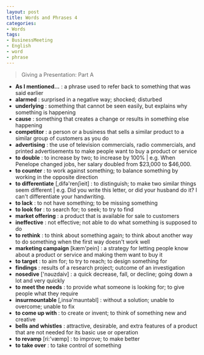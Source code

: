 ```yaml
---
layout: post
title: Words and Phrases 4
categories:
- Words
tags:
- BusinessMeeting
- English
- word
- phrase
---
```


> Giving a Presentation: Part A  

- **As I mentioned...** : a phrase used to refer back to something that was said earlier
- **alarmed** : surprised in a negative way; shocked; disturbed
- **underlying** : something that cannot be seen easily, but explains why something is happening
- **cause** : something that creates a change or results in something else happening
- **competitor** : a person or a business that sells a similar product to a similar group of customers as you do
- **advertising** : the use of television commercials, radio commercials, and printed advertisements to make people want to buy a product or service
- **to double** : to increase by two; to increase by 100% | e.g. When Penelope changed jobs, her salary doubled from $23,000 to $46,000.
- **to counter** : to work against something; to balance something by working in the opposite direction
- **to differentiate** [,difə'renʃieit] : to distinguish; to make two similar things seem different | e.g. Did you write this letter, or did your husband do it? I can't differentiate your handwriting.
- **to lack** : to not have something; to be missing something
- **to look for** : to search for; to seek; to try to find
- **market offering** : a product that is available for sale to customers
- **ineffective** : not effective; not able to do what something is supposed to do
- **to rethink** : to think about something again; to think about another way to do something when the first way doesn't work well
- **marketing campaign** [kæm'pein] : a strategy for letting people know about a product or service and making them want to buy it
- **to target** : to aim for; to try to reach; to design something for
- **findings** : results of a research project; outcome of an investigation
- **nosedive** ['nəuzdaiv] : a quick decrease, fall, or decline; going down a lot and very quickly
- **to meet the needs** : to provide what someone is looking for; to give people what they require
- **insurmountable** [,insə'mauntəbl] : without a solution; unable to overcome; unable to fix
- **to come up with** : to create or invent; to think of something new and creative
- **bells and whistles** : attractive, desirable, and extra features of a product that are not needed for its basic use or operation
- **to revamp** [ri:'væmp] : to improve; to make better
- **to take over** : to take control of something
